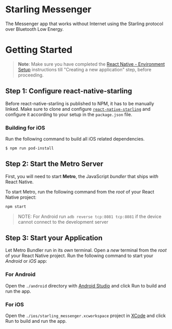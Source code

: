 # Starling Messenger

The Messenger app that works without Internet using the Starling protocol over Bluetooth Low Energy.

# Getting Started

> **Note**: Make sure you have completed the [React Native - Environment Setup](https://reactnative.dev/docs/environment-setup) instructions till "Creating a new application" step, before proceeding.

## Step 1: Configure react-native-starling

Before react-native-starling is published to NPM, it has to be manually linked.
Make sure to clone and configure [`react-native-starling`](https://github.com/starling-protocol/react-native-starling)
and configure it according to your setup in the `package.json` file.

### Building for iOS

Run the following command to build all iOS related dependencies.

```shell
$ npm run pod-install
```

## Step 2: Start the Metro Server

First, you will need to start **Metro**, the JavaScript _bundler_ that ships _with_ React Native.

To start Metro, run the following command from the _root_ of your React Native project:

```bash
npm start
```

> NOTE: For Android run `adb reverse tcp:8081 tcp:8081` if the device cannot connect to the development server

## Step 3: Start your Application

Let Metro Bundler run in its _own_ terminal. Open a _new_ terminal from the _root_ of your React Native project. Run the following command to start your _Android_ or _iOS_ app:

### For Android

Open the `./android` directory with [Android Studio](https://developer.android.com/studio) and click Run to build and run the app.

### For iOS

Open the `./ios/starling_messenger.xcworkspace` project in [XCode](https://developer.apple.com/xcode/) and click Run to build and run the app.
